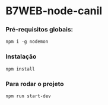 # B7WEB-node-canil

### Pré-requisitos globais:

`npm i -g nodemon`

### Instalação

`npm install`

### Para rodar o projeto

`npm run start-dev`

